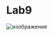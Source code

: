 # Lab9
![изображение](https://github.com/Dezyuk/Lab9/assets/101588402/f3e552d2-438d-4473-9a5f-62fc3f8c2642)
